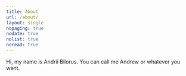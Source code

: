 ```yaml
---
title: About
url: /about/
layout: single
nopaging: true
nodate: true
nolist: true
noread: true
---
```


Hi, my name is Andrii Bilorus. You can call me Andrew or whatever you want.


